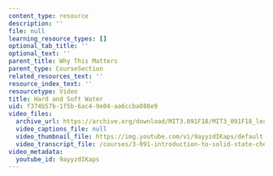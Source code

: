 ```yaml
---
content_type: resource
description: ''
file: null
learning_resource_types: []
optional_tab_title: ''
optional_text: ''
parent_title: Why This Matters
parent_type: CourseSection
related_resources_text: ''
resource_index_text: ''
resourcetype: Video
title: Hard and Soft Water
uid: f374b57b-1f5b-6ac4-9e04-aa6ccba088e9
video_files:
  archive_url: https://archive.org/download/MIT3.091F18/MIT3_091F18_lec30_wtm_300k.mp4
  video_captions_file: null
  video_thumbnail_file: https://img.youtube.com/vi/9ayyzdIKaps/default.jpg
  video_transcript_file: /courses/3-091-introduction-to-solid-state-chemistry-fall-2018/f64d804018bc0bf84723c373366a7516_9ayyzdIKaps.pdf
video_metadata:
  youtube_id: 9ayyzdIKaps
---
```

